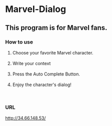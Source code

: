 # Marvel-Dialog

## This program is for Marvel fans.

### How to use
1. Choose your favorite Marvel character.
<br><br>
1. Write your context
<br><br>
1. Press the Auto Complete Button.
<br><br>
1. Enjoy the character's dialog!
<br>
   
### URL
http://34.66.148.53/